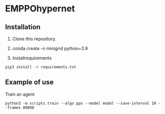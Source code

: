 # EMPPOhypernet

## Installation

1. Clone this repository.

2. conda create -n minigrid python=3.9

3.  Installrequirements
```
pip3 install -r requirements.txt
```


## Example of use

Train an agent
```
python3 -m scripts.train --algo ppo --model model --save-interval 10 --frames 80000
```

